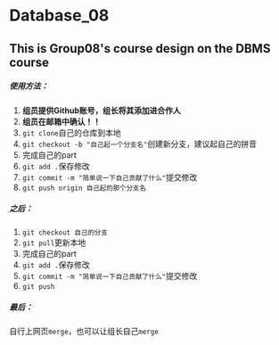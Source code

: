 # Database_08
This is Group08's course design on the DBMS course
---

##### 使用方法：
1. **组员提供Github账号，组长将其添加进合作人**
2. **组员在邮箱中确认！！**
3. `git clone`自己的仓库到本地
4. `git checkout -b "自己起一个分支名"`创建新分支，建议起自己的拼音
5. 完成自己的part
6. `git add .`保存修改
7. `git commit -m "简单说一下自己贡献了什么"`提交修改
8. `git push origin 自己起的那个分支名`

##### 之后：
1. `git checkout 自己的分支`
2. `git pull`更新本地
3. 完成自己的part
4. `git add .`保存修改
5. `git commit -m "简单说一下自己贡献了什么"`提交修改
6. `git push`

##### 最后：
自行上网页`merge`，也可以让组长自己`merge`